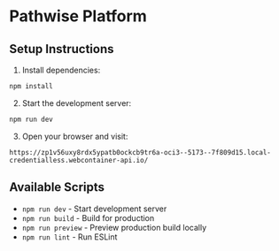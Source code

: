 # Pathwise Platform

## Setup Instructions

1. Install dependencies:
```bash
npm install
```

2. Start the development server:
```bash
npm run dev
```

3. Open your browser and visit:
```
https://zp1v56uxy8rdx5ypatb0ockcb9tr6a-oci3--5173--7f809d15.local-credentialless.webcontainer-api.io/
```

## Available Scripts

- `npm run dev` - Start development server
- `npm run build` - Build for production
- `npm run preview` - Preview production build locally
- `npm run lint` - Run ESLint
